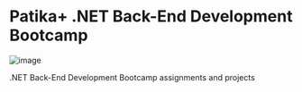# Patika+ .NET Back-End Development Bootcamp

![image](https://github.com/user-attachments/assets/5e1b6698-24fe-4054-9284-4fca1f69aca6)

.NET Back-End Development Bootcamp assignments and projects
